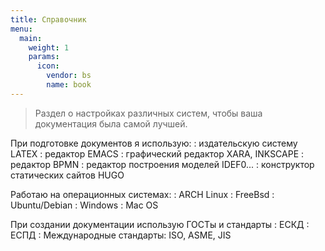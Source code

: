 ```yaml
---
title: Справочник
menu:
  main:
    weight: 1
    params:
      icon:
        vendor: bs
        name: book
---
```


>Раздел о настройках различных систем, чтобы ваша документация была самой лучшей.

При подготовке документов я использую:
: издательскую систему LATEX
: редактор EMACS
: графический редактор XARA, INKSCAPE
: редактор BPMN
: редактор построения моделей IDEF0...
: конструктор статических сайтов HUGO


Работаю на операционных системах:
: ARCH Linux
: FreeBsd
: Ubuntu/Debian
: Windows
: Mac OS
 
При создании документации использую ГОСТы и стандарты
: ЕСКД
: ЕСПД
: Международные стандарты: ISO, ASME, JIS

